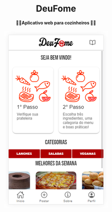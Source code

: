 <h1 align="center">
    DeuFome
</h1>
<h4 align="center">👩‍🍳Aplicativo web para cozinheiros 👨‍🍳</h4>
<p align="center"><img src="https://github.com/lucasborba111/deufome_db/blob/master/src/assets/Capturar.PNG"/><p>
